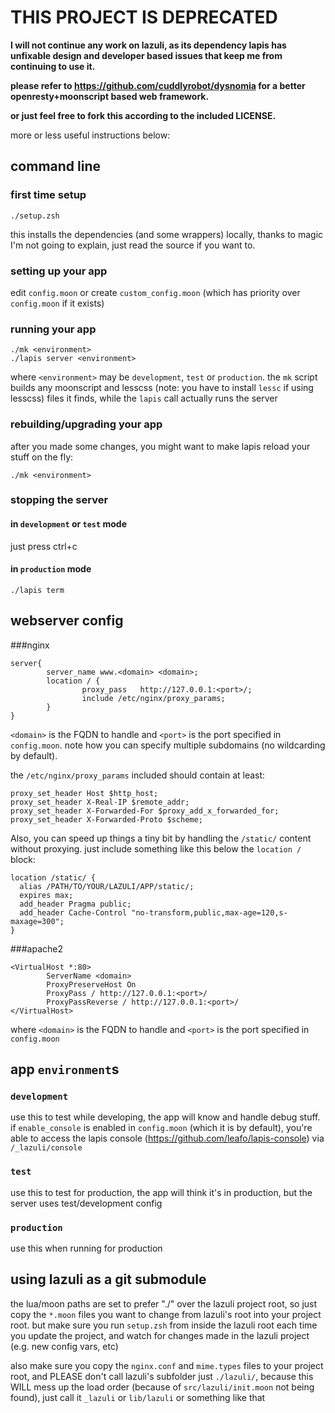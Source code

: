 # THIS PROJECT IS DEPRECATED
**I will not continue any work on lazuli, as its dependency lapis has unfixable design and developer based issues that keep me from continuing to use it.**

**please refer to https://github.com/cuddlyrobot/dysnomia for a better openresty+moonscript based web framework.**

**or just feel free to fork this according to the included LICENSE.**

more or less useful instructions below:

## command line
### first time setup

    ./setup.zsh

this installs the dependencies (and some wrappers) locally, thanks to magic I'm not going to explain, just read the source if you want to.

### setting up your app

edit `config.moon` or create `custom_config.moon` (which has priority over `config.moon` if it exists)

### running your app

    ./mk <environment>
    ./lapis server <environment>

where `<environment>` may be `development`, `test` or `production`.
the `mk` script builds any moonscript and lesscss (note: you have to install `lessc` if using lesscss) files it finds, while the `lapis` call actually runs the server

### rebuilding/upgrading your app

after you made some changes, you might want to make lapis reload your stuff on the fly:

    ./mk <environment>

### stopping the server

#### in `development` or `test` mode

just press ctrl+c

#### in `production` mode

    ./lapis term

## webserver config
###nginx

    server{
            server_name www.<domain> <domain>;
            location / {
                    proxy_pass   http://127.0.0.1:<port>/;
                    include /etc/nginx/proxy_params;
            }
    }

`<domain>` is the FQDN to handle and `<port>` is the port specified in `config.moon`.
note how you can specify multiple subdomains (no wildcarding by default).

the `/etc/nginx/proxy_params` included should contain at least:

    proxy_set_header Host $http_host;
    proxy_set_header X-Real-IP $remote_addr;
    proxy_set_header X-Forwarded-For $proxy_add_x_forwarded_for;
    proxy_set_header X-Forwarded-Proto $scheme;

Also, you can speed up things a tiny bit by handling the `/static/` content without proxying. just include something like this below the `location /` block:

    location /static/ {
      alias /PATH/TO/YOUR/LAZULI/APP/static/;
      expires max;
      add_header Pragma public;
      add_header Cache-Control "no-transform,public,max-age=120,s-maxage=300";
    }


###apache2

    <VirtualHost *:80>
            ServerName <domain>
            ProxyPreserveHost On
            ProxyPass / http://127.0.0.1:<port>/
            ProxyPassReverse / http://127.0.0.1:<port>/
    </VirtualHost>

where `<domain>` is the FQDN to handle and `<port>` is the port specified in `config.moon`


## app `environment`s
### `development`

use this to test while developing, the app will know and handle debug stuff.
if `enable_console` is enabled in `config.moon` (which it is by default), you're able to access the lapis console (https://github.com/leafo/lapis-console) via `/_lazuli/console`

### `test`

use this to test for production, the app will think it's in production, but the server uses test/development config

### `production`

use this when running for production

## using lazuli as a git submodule

the lua/moon paths are set to prefer "./" over the lazuli project root, so just copy the `*.moon` files you want to change from lazuli's root into your project root.
but make sure you run `setup.zsh` from inside the lazuli root each time you update the project, and watch for changes made in the lazuli project (e.g. new config vars, etc)

also make sure you copy the `nginx.conf` and `mime.types` files to your project root, and PLEASE don't call lazuli's subfolder just `./lazuli/`, because this WILL mess up the load order (because of `src/lazuli/init.moon` not being found), just call it `_lazuli` or `lib/lazuli` or something like that
